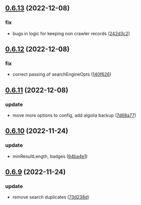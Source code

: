 ## [0.6.13](https://github.com/giladbeer/node-spider/compare/v0.6.12...v0.6.13) (2022-12-08)


### fix

* bugs in logic for keeping non crawler records ([242d3c2](https://github.com/giladbeer/node-spider/commit/242d3c209c6f991f578cfec58d4e1ea1a1d67092))



## [0.6.12](https://github.com/giladbeer/node-spider/compare/v0.6.11...v0.6.12) (2022-12-08)


### fix

* correct passing of searchEngineOpts ([140f626](https://github.com/giladbeer/node-spider/commit/140f62659691f2bb92d00db88868329aabcee657))



## [0.6.11](https://github.com/giladbeer/node-spider/compare/v0.6.10...v0.6.11) (2022-12-08)


### update

* move more options to config, add algolia backup ([7d68a77](https://github.com/giladbeer/node-spider/commit/7d68a77a104cfa2dee7e7e34ea5ad603535654ce))



## [0.6.10](https://github.com/giladbeer/node-spider/compare/v0.6.9...v0.6.10) (2022-11-24)


### update

* minResultLength, badges ([64ba4e1](https://github.com/giladbeer/node-spider/commit/64ba4e1e42c6325787e67d8de0608e3cee49772c))



## [0.6.9](https://github.com/giladbeer/node-spider/compare/v0.6.8...v0.6.9) (2022-11-24)


### update

* remove search duplicates ([73d238d](https://github.com/giladbeer/node-spider/commit/73d238d375688b037890804c285aac666e2441b5))



